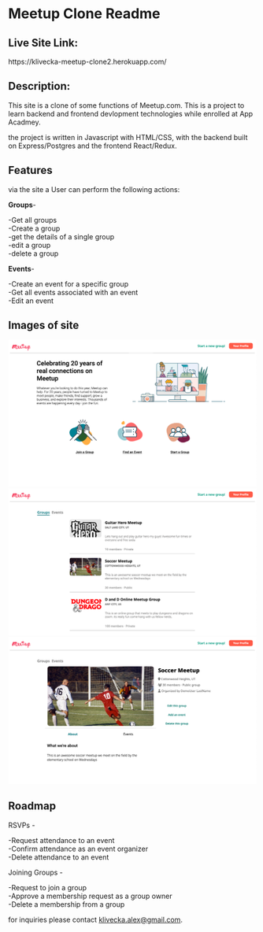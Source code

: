<h1>Meetup Clone Readme</h1>

<h2>Live Site Link: </h2>
https://klivecka-meetup-clone2.herokuapp.com/

<h2>Description: </h2>
This site is a clone of some functions of Meetup.com. 
This is a project to learn backend and frontend devlopment technologies while enrolled at App Acadmey.

the project is written in Javascript with HTML/CSS, with the backend built on Express/Postgres and the frontend React/Redux.

<h2>Features</h2>

via the site a User can perform the following actions:

**Groups**- 

-Get all groups <br/>
-Create a group <br/>
-get the details of a single group <br/>
-edit a group <br/>
-delete a group<br/>

**Events**- 

-Create an event for a specific group</br>
-Get all events associated with an event  </br>
-Edit an event  </br>


<h2>Images of site</h2>
<img src="images/Screen Shot 2022-09-26 at 6.53.23 AM.png">
<img src="images/Screen Shot 2022-09-26 at 6.53.34 AM.png">
<img src="images/Screen Shot 2022-09-26 at 6.53.45 AM.png">

<h2>Roadmap</h2>

RSVPs - 

-Request attendance to an event  </br>
-Confirm attendance as an event organizer </br>
-Delete attendance to an event  </br>

Joining Groups -

-Request to join a group </br>
-Approve a membership request as a group owner  </br>
-Delete a membership from a group  </br>

for inquiries please contact klivecka.alex@gmail.com.
